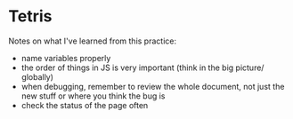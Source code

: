 # Tetris

Notes on what I've learned from this practice:

* name variables properly
* the order of things in JS is very important (think in the big picture/ globally)
* when debugging, remember to review the whole document, not just the new stuff or where you think the bug is
* check the status of the page often
